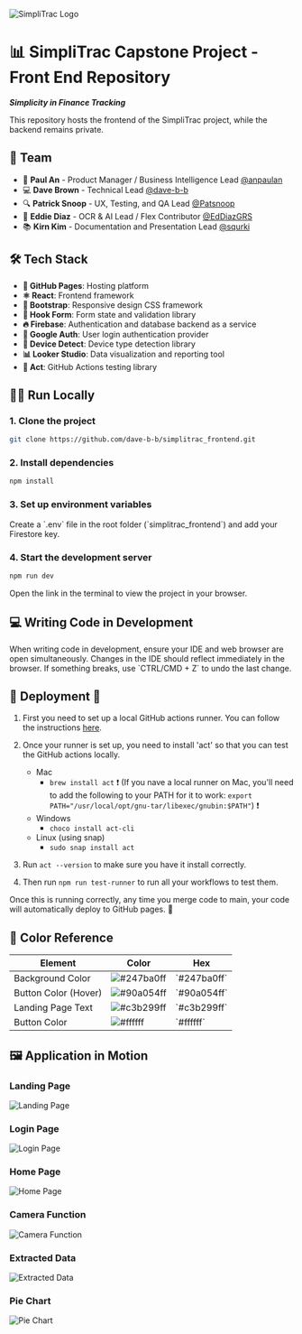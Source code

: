 
![SimpliTrac Logo](https://dave-b-b.github.io/simplitrac_frontend/assets/simplitrac-Bu0G2zUg.webp)

# 📊 SimpliTrac Capstone Project - Front End Repository
**_Simplicity in Finance Tracking_**

This repository hosts the frontend of the SimpliTrac project, while the backend remains private.

## 👥 Team

- 🚀 **Paul An** - Product Manager / Business Intelligence Lead [@anpaulan](https://github.com/anpaulan)
- 💻 **Dave Brown** - Technical Lead [@dave-b-b](https://github.com/dave-b-b)
- 🔍 **Patrick Snoop** - UX, Testing, and QA Lead [@Patsnoop](https://github.com/Patsnoop)
- 🤖 **Eddie Diaz** - OCR & AI Lead / Flex Contributor [@EdDiazGRS](https://github.com/EdDiazGRS)
- 📚 **Kirn Kim** - Documentation and Presentation Lead [@squrki](https://github.com/squrki)

## 🛠️ Tech Stack

- **📄 GitHub Pages**: Hosting platform
- **⚛️ React**: Frontend framework
- **🎨 Bootstrap**: Responsive design CSS framework
- **📝 Hook Form**: Form state and validation library
- **🔥 Firebase**: Authentication and database backend as a service
- **🔐 Google Auth**: User login authentication provider
- **📱 Device Detect**: Device type detection library
- **📊 Looker Studio**: Data visualization and reporting tool
- **🧪 Act**: GitHub Actions testing library

## 🏃‍♂️ Run Locally

### 1. Clone the project

```bash
git clone https://github.com/dave-b-b/simplitrac_frontend.git
```

### 2. Install dependencies

```bash
npm install
```

### 3. Set up environment variables

Create a \`.env\` file in the root folder (\`simplitrac_frontend\`) and add your Firestore key.

### 4. Start the development server

```bash
npm run dev
```

Open the link in the terminal to view the project in your browser.

## 💻 Writing Code in Development

When writing code in development, ensure your IDE and web browser are open simultaneously. Changes in the IDE should reflect immediately in the browser. If something breaks, use \`CTRL/CMD + Z\` to undo the last change.

## 🚀 Deployment 🚀
1. First you need to set up a local GitHub actions runner. You can follow the instructions [here]("https://docs.github.com/en/actions/hosting-your-own-runners/about-self-hosted-runners").
2. Once your runner is set up, you need to install 'act' so that you can test the GitHub actions locally.

    - Mac
      - `brew install act` 
        ❗️ (If you nave a local runner on Mac, you'll need to add the following to your PATH for it to work: `export PATH="/usr/local/opt/gnu-tar/libexec/gnubin:$PATH"`) ❗️
    - Windows
        - `choco install act-cli`
    - Linux (using snap)
      - `sudo snap install act`

3. Run `act --version` to make sure you have it install correctly.
4. Then run `npm run test-runner` to run all your workflows to test them. 

Once this is running correctly, any time you merge code to main, your code will automatically deploy to GitHub pages. 🎉
## 🎨 Color Reference

| **Element**              | **Color**                                                         | **Hex**                              |
|--------------------------|-------------------------------------------------------------------|--------------------------------------|
| Background Color          | ![#247ba0ff](https://via.placeholder.com/10/247ba0ff?text=+)      | \`#247ba0ff\`                          |
| Button Color (Hover)      | ![#90a054ff](https://via.placeholder.com/10/90a054ff?text=+)      | \`#90a054ff\`                          |
| Landing Page Text         | ![#c3b299ff](https://via.placeholder.com/10/c3b299ff?text=+)      | \`#c3b299ff\`                          |
| Button Color              | ![#ffffff](https://via.placeholder.com/10/ffffff?text=+)          | \`#ffffff\`                            |

## 🖼️ Application in Motion

### Landing Page

![Landing Page](https://github.com/dave-b-b/simplitrac_frontend/blob/main/docs/pictures/simpli_home.png)

### Login Page

![Login Page](https://github.com/dave-b-b/simplitrac_frontend/blob/main/docs/pictures/login_page.png)

### Home Page

![Home Page](https://github.com/dave-b-b/simplitrac_frontend/blob/main/docs/pictures/landing_page.png)

### Camera Function

![Camera Function](https://github.com/dave-b-b/simplitrac_frontend/blob/main/docs/pictures/receipt_picture.png)

### Extracted Data

![Extracted Data](https://github.com/dave-b-b/simplitrac_frontend/blob/main/docs/pictures/extracted_data.png)

### Pie Chart

![Pie Chart](https://github.com/dave-b-b/simplitrac_frontend/blob/main/docs/pictures/pie_chart.png)
